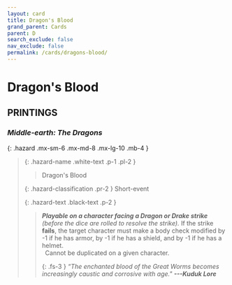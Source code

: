 ```yaml
---
layout: card
title: Dragon's Blood
grand_parent: Cards
parent: D
search_exclude: false
nav_exclude: false
permalink: /cards/dragons-blood/
---
```


# Dragon's Blood


## PRINTINGS


### _Middle-earth: The Dragons_

{: .hazard .mx-sm-6 .mx-md-8 .mx-lg-10 .mb-4 }
> {: .hazard-name .white-text .p-1 .pl-2 }
> > <div class="hazard-mp"></div>
> > <div class="card-name">Dragon's Blood</div>
>
> {: .hazard-classification .pr-2 }
> Short-event
>
> {: .hazard-text .black-text .p-2 }
> > _**Playable on a character facing a Dragon or Drake strike** (before the dice are rolled to resolve the strike)._ If the strike **fails**, the target character must make a body check modified by -1 if he has armor, by -1 if he has a shield, and by -1 if he has a helmet. <br>&ensp;Cannot be duplicated on a given character. 
> > 
> > {: .fs-3 } 
> > _“The enchanted blood of the Great Worms becomes increasingly caustic and corrosive with age."_ ***---&#65279;Kuduk&nbsp;Lore*** 
>


